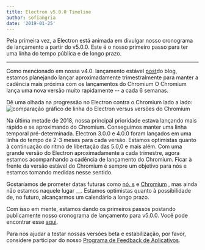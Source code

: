```yaml
---
title: Electron v5.0.0 Timeline
author: sofiangria
date: '2019-01-25'
---
```


Pela primeira vez, a Electron está animada em divulgar nosso cronograma de lançamento a partir do v5.0.0. Este é o nosso primeiro passo para ter uma linha do tempo pública e de longo prazo.

---

Como mencionado em nossa v4.0. lançamento estável [post](https://electronjs.org/blog/electron-4-0#whats-next)do blog, estamos planejando lançar aproximadamente trimestralmente para manter a cadência mais próxima com os lançamentos do Chromium O Chromium lança uma nova versão muito rapidamente -- a cada 6 semanas.

Dê uma olhada na progressão no Electron contra o Chromium lado a lado:
<img src="https://user-images.githubusercontent.com/2138661/51714676-db167080-1fea-11e9-8f10-fab1aa51993e.png" alt="comparação gráfico de linha do Electron versus versões do Chromium" />

Na última metade de 2018, nossa principal prioridade estava lançando mais rápido e se aproximando do Chromium. Conseguimos manter uma linha temporal pré-determinada. Electron 3.0.0 e 4.0.0 foram lançados em uma linha do tempo de 2-3 meses para cada versão. Estamos optimistas quanto à continuação do ritmo de libertação das 5.0,0 e mais além. Com uma grande versão do Electron aproximadamente a cada trimestre, agora estamos acompanhando a cadência de lançamento do Chromium. Ficar à frente da versão estável do Chromium é sempre um objetivo para nós e estamos tomando medidas nesse sentido.

Gostaríamos de prometer datas futuras como [nó. s](https://github.com/nodejs/Release) e [Chromium](https://chromiumdash.appspot.com/schedule) , mas ainda não estamos naquele lugar __. Estamos optimistas quanto à possibilidade de, no futuro, alcançarmos um calendário a longo prazo.

Com isso em mente, estamos dando os primeiros passos postando publicamente nosso cronograma de lançamento para v5.0.0. Você pode encontrar esse [aqui](https://electronjs.org/docs/tutorial/electron-timelines).

Para nos ajudar a testar nossas versões beta e estabilização, por favor, considere participar do nosso [Programa de Feedback de Aplicativos](https://electronjs.org/blog/app-feedback-program).
